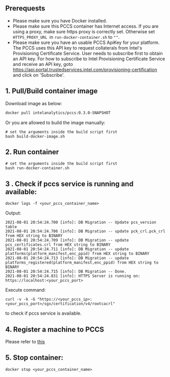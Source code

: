 ## Prerequests

- Please make sure you have Docker installed.
- Please make sure this PCCS container has Internet access. If you are using a proxy, make sure https proxy is correctly set. Otherwise set `HTTPS_PROXY_URL `in `run-docker-container.sh` to `""`.
- Please make sure you have an usable PCCS ApiKey for your platform. The PCCS uses this API key to request collaterals from Intel's Provisioning Certificate Service. User needs to subscribe first to obtain an API key. For how to subscribe to Intel Provisioning Certificate Service and receive an API key, goto https://api.portal.trustedservices.intel.com/provisioning-certification and click on 'Subscribe'.
## 1. Pull/Build container image
Download image as below:

```bash
docker pull intelanalytics/pccs:0.3.0-SNAPSHOT
```

Or you are allowed to build the image manually:
```
# set the arguments inside the build script first
bash build-docker-image.sh
```

## 2. Run container
```
# set the arguments inside the build script first
bash run-docker-container.sh
```

## 3 . Check if pccs service is running and available:
```
docker logs -f <your_pccs_container_name>
```

Output:

```
2021-08-01 20:54:24.700 [info]: DB Migration -- Update pcs_version table
2021-08-01 20:54:24.706 [info]: DB Migration -- update pck_crl.pck_crl from HEX string to BINARY
2021-08-01 20:54:24.709 [info]: DB Migration -- update pcs_certificates.crl from HEX string to BINARY
2021-08-01 20:54:24.711 [info]: DB Migration -- update platforms(platform_manifest,enc_ppid) from HEX string to BINARY
2021-08-01 20:54:24.713 [info]: DB Migration -- update platforms_registered(platform_manifest,enc_ppid) from HEX string to BINARY
2021-08-01 20:54:24.715 [info]: DB Migration -- Done.
2021-08-01 20:54:24.831 [info]: HTTPS Server is running on: https://localhost:<your_pccs_port>

```

Execute command:
```
curl -v -k -G "https://<your_pccs_ip>:<your_pccs_port>/sgx/certification/v4/rootcacrl"
```
to check if pccs service is available.

## 4. Register a machine to PCCS

Please refer to [this](https://github.com/intel-analytics/BigDL/tree/main/ppml/services/pccs/kubernetes#5-register-a-machine-to-pccs)

## 5. Stop container:
```
docker stop <your_pccs_container_name>
```

